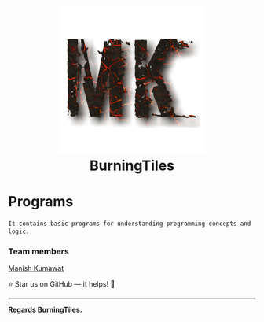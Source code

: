 <h1 align="center">
  <br>
  <a href="https://github.com/BurningTiles"><img src="logo.png" width="300"></a>
  <br>
  BurningTiles
  <br>
</h1>

# Programs
```
It contains basic programs for understanding programming concepts and logic.
```
### Team members
<a href="https://instagram.com/BurningTiles" target="_blank">Manish Kumawat</a>



:star: Star us on GitHub — it helps! :tada:

---
**Regards BurningTiles.**
